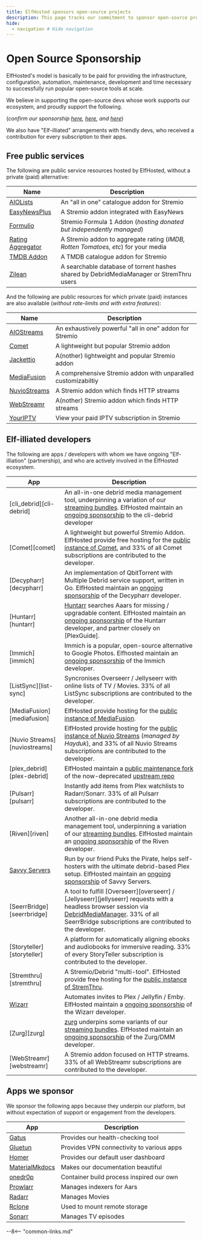 ```yaml
---
title: ElfHosted sponsors open-source projects
description: This page tracks our commitment to sponsor open-source projects as our revenue grows
hide:
  - navigation # Hide navigation
---
```

# Open Source Sponsorship

ElfHosted's model is basically to be paid for providing the infrastructure, configuration, automation, maintenance, development and time necessary to successfully run popular open-source tools at scale.

We believe in supporting the open-source devs whose work supports our ecosystem, and proudly support the following.

(*confirm our sponsorship [here](https://github.com/funkypenguin/), [here](https://github.com/orgs/elfhosted/sponsoring), and [here](https://opencollective.com/elfhosted)*)

We also have "Elf-illiated" arrangements with friendly devs, who received a contribution for every subscription to their apps.

## Free public services

The following are public service resources hosted by ElfHosted, without a private (paid) alternative:

| Name      | Description                                                                                   |
|-----------|-----------------------------------------------------------------------------------------------|
| [AIOLists](https://aiolists.elfhosted.com)                   | An "all in one" catalogue addon for Stremio
| [EasyNewsPlus](https://easynewsplus.elfhosted.com)           | A Stremio addon integrated with EasyNews
| [Formulio](https://formulio.hayd.uk)                   | Stremio Formula 1 Addon (*hosting donated but independently managed*) |
| [Rating Aggregator](https://rating-aggregator.elfhosted.com)    | A Stremio addon to aggregate rating (*IMDB, Rotten Tomatoes, etc*) for your media |
| [TMDB Addon](https://tmdb.elfhosted.com) | A TMDB catalogue addon for Stremio                        |
| [Zilean](https://zilean.elfhosted.com)                     | A searchable database of torrent hashes shared by DebridMediaManager or StremThru users        |


And the following are public resources for which private (paid) instances are also available (*without rate-limits and with extra features*):

| Name         | Description |
|--------------|-------------|
| [AIOStreams](https://aiostreams.elfhosted.com) | An exhaustively powerful "all in one" addon for Stremio
| [Comet](https://comet.elfhosted.com)        | A lightweight but popular Stremio addon |
| [Jackettio](https://jackettio.elfhosted.com)    | A(nother) lightweight and popular Stremio addon |
| [MediaFusion](https://mediafusion.elfhosted.com)  | A comprehensive Stremio addon with unparalled customizabiltiy |
| [NuvioStreams](https://nuviostreams.hayd.uk) | A Stremio addon which finds HTTP streams |
| [WebStreamr](https://webstreamr.hayd.uk) |  A(nother) Stremio addon which finds HTTP streams |
| [YourIPTV](https://youriptv.hayd.uk)                   | View your paid IPTV subscription in Stremio |

## Elf-illiated developers

The following are apps / developers with whom we have ongoing "Elf-illiation" (partnership), and who are actively involved in the ElfHosted ecosystem.


| App             | Description |
|-----------------|-------------|
| [cli_debrid][cli-debrid] | An all-in-one debrid media management tool, underpinning a variation of our [streaming bundles](https://store.elfhosted.com/product-category/streaming-bundles/). ElfHosted maintain an [ongoing sponsorship](https://github.com/sponsors/godver3) to the cli-debrid developer |
| [Comet][comet]           | A lightweight but powerful Stremio Addon. ElfHosted provide free hosting for the [public instance of Comet](https://comet.elfhosted.com), and 33% of all Comet subscriptions are contributed to the developer. |
| [Decypharr][decypharr]       | An implementation of QbitTorrent with Multiple Debrid service support, written in Go. ElfHosted maintain an [ongoing sponsorship](https://github.com/sponsors/sirrobot01) of the Decypharr developer. |
| [Huntarr][huntarr]         | [Huntarr](https://github.com/plexguide/Huntarr.io) searches Aaars for missing / upgradable content. ElfHosted maintain an [ongoing sponsorship](https://github.com/sponsors/plexguide) of the Huntarr developer, and partner closely on [PlexGuide]. |
| [Immich][immich]          | Immich is a popular, open-source alternative to Google Photos. Elfhosted maintain an [ongoing sponsorship](https://github.com/sponsors/alextran1502) of the Immich developer. |
| [ListSync][list-sync]        | Syncronises Overseerr / Jellyseerr with online lists of TV / Movies. 33% of all ListSync subscriptions are contributed to the developer.  |
| [MediaFusion][mediafusion]     | ElfHosted provide hosting for the [public instance of MediaFusion](https://mediafusion.elfhosted.com). |
| [Nuvio Streams][nuviostreams]   | ElfHosted provide hosting for the [public instance of Nuvio Streams](https://nuviostreams.hayd.uk) (*managed by Hayduk*), and 33% of all Nuvio Streams subscriptions are contributed to the developer. |
| [plex_debrid][plex-debrid]      | ElfHosted maintain a [public maintenance fork](https://github.com/elfhosted/plex_debrid) of the now-deprecated [upstream repo](https://github.com/elfhosted/plex_debrid) |
| [Pulsarr][pulsarr] | Instantly add items from Plex watchlists to Radarr/Sonarr. 33% of all Pulsarr subscriptions are contributed to the developer.  |
| [Riven][riven] |  Another all-in-one debrid media management tool, underpinning a variation of our [streaming bundles](https://store.elfhosted.com/product-category/streaming-bundles/). ElfHosted maintain an [ongoing sponsorship](https://ko-fi.com/spoked) of the Riven developer. | 
| [Savvy Servers](https://ko-fi.com/savvyservers/) | Run by our friend Puks the Pirate, helps self-hosters with the ultimate debrid-based Plex setup. ElfHosted maintain an [ongoing sponsorship](https://ko-fi.com/savvyservers/) of Savvy Servers. |
| [SeerrBridge][seerrbridge] | A tool to fulfill [Overseerr][overseerr] / [Jellyseerr][jellyseerr] requests with a headless browser session via [DebridMediaManager](https://debridmediamanager.com). 33% of all SeerrBridge subscriptions are contributed to the developer. |
| [Storyteller][storyteller] | A platform for automatically aligning ebooks and audiobooks for immersive reading. 33% of every StoryTeller subscription is contributed to the developer. |
| [Stremthru][stremthru] | A Stremio/Debrid "multi-tool". ElfHosted provide free hosting for the [public instance of StremThru](https://stremthru.elfhosted.com). |
| [Wizarr](https://github.com/wizarrrr/wizarr) | Automates invites to Plex / Jellyfin / Emby. ElfHosted maintain a [ongoing sponsorship](https://github.com/sponsors/mtthidoteu) of the Wizarr developer. |
| [Zurg][zurg] | [zurg](https://github.com/sponsors/debridmediamanager) underpins some variants of our [streaming bundles](https://store.elfhosted.com/product-category/streaming-bundles/). ElfHosted maintain an [ongoing sponsorship](https://github.com/sponsors/debridmediamanager) of the Zurg/DMM developer. |
| [WebStreamr][webstreamr] | A Stremio addon focused on HTTP streams.  33% of all WebStreamr subscriptions are contributed to the developer. |

## Apps we sponsor

We sponsor the following apps because they underpin our platform, but without expectation of support or engagement from the developers.

| App              | Description |
|------------------|-------------|
| [Gatus](https://github.com/sponsors/TwiN) | Provides our health-checking tool |
| [Gluetun](https://github.com/sponsors/qdm12) |  Provides VPN connectivity to various apps |
| [Homer](https://www.buymeacoffee.com/bastien) |  Provides our default user dashboard |
| [MaterialMkdocs](https://github.com/sponsors/squidfunk)   | Makes our documentation beautiful |
| [onedr0p](https://github.com/sponsors/onedr0p) | Container build process inspired our own |
| [Prowlarr](https://opencollective.com/prowlarr) |  Manages indexers for Aars |
| [Radarr](https://opencollective.com/radarr) | Manages Movies |
| [Rclone](https://github.com/sponsors/rclone) |  Used to mount remote storage |
| [Sonarr](https://opencollective.com/sonarr) |  Manages TV episodes |


--8<-- "common-links.md"